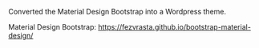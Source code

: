 Converted the Material Design Bootstrap into a Wordpress theme.

Material Design Bootstrap: https://fezvrasta.github.io/bootstrap-material-design/
